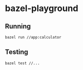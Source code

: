 # bazel-playground

## Running

```shell
bazel run //app:calculator
```

## Testing

```shell
bazel test //...
```
